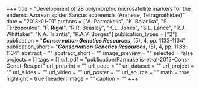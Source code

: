 +++
title = "Development of 28 polymorphic microsatellite markers for the endemic Azorean spider Sancus acoreensis (Araneae, Tetragnathidae)"
date = "2013-01-01"
authors = ["A. Parmakelis", "K. Balanika", "S. Terzopoulou", "**F. Rigal**", "R.R. Beasley", "K.L. Jones", "S.L. Lance", "R.J. Whittaker", "K.A. Triantis", "P.A.V. Borges"]
publication_types = ["2"]
publication = "**_Conservation Genetics Resources_**, (5), 4, pp. 1133-1134"
publication_short = "**_Conservation Genetics Resources_**, (5), 4, pp. 1133-1134"
abstract = ""
abstract_short = ""
image_preview = ""
selected = false
projects = []
tags = []
url_pdf = "publication/Parmakelis-et-al-2013-Cons-Genet-Res.pdf"
url_preprint = ""
url_code = ""
url_dataset = ""
url_project = ""
url_slides = ""
url_video = ""
url_poster = ""
url_source = ""
math = true
highlight = true
[header]
image = ""
caption = ""
+++
